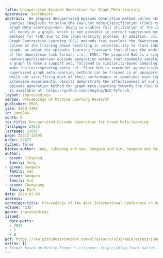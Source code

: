 ```yaml
---
title: Unsupervised Episode Generation for Graph Meta-learning
openreview: 9zdTOOgutk
abstract: 'We propose Unsupervised Episode Generation method called <b>Neighbors as
  Queries (NaQ)</b> to solve the Few-Shot Node-Classification (FSNC) task by <em>unsupervised
  Graph Meta-learning</em>. Doing so enables full utilization of the information of
  all nodes in a graph, which is not possible in current supervised meta-learning
  methods for FSNC due to the label-scarcity problem. In addition, unlike unsupervised
  Graph Contrastive Learning (GCL) methods that overlook the downstream task to be
  solved at the training phase resulting in vulnerability to class imbalance of a
  graph, we adopt the episodic learning framework that allows the model to be aware
  of the downstream task format, i.e., FSNC. The proposed NaQ is a simple but effective
  <em>unsupervised</em> episode generation method that randomly samples nodes from
  a graph to make a support set, followed by similarity-based sampling of nodes to
  make the corresponding query set. Since NaQ is <em>model-agnostic</em>, any existing
  supervised graph meta-learning methods can be trained in an unsupervised manner,
  while not sacrificing much of their performance or sometimes even improving them.
  Extensive experimental results demonstrate the effectiveness of our proposed unsupervised
  episode generation method for graph meta-learning towards the FSNC task. Our code
  is available at: https://github.com/JhngJng/NaQ-PyTorch.'
layout: inproceedings
series: Proceedings of Machine Learning Research
publisher: PMLR
issn: 2640-3498
id: jung24a
month: 0
tex_title: Unsupervised Episode Generation for Graph Meta-learning
firstpage: 22672
lastpage: 22695
page: 22672-22695
order: 22672
cycles: false
bibtex_author: Jung, Jihyeong and Seo, Sangwoo and Kim, Sungwon and Park, Chanyoung
author:
- given: Jihyeong
  family: Jung
- given: Sangwoo
  family: Seo
- given: Sungwon
  family: Kim
- given: Chanyoung
  family: Park
date: 2024-07-08
address:
container-title: Proceedings of the 41st International Conference on Machine Learning
volume: '235'
genre: inproceedings
issued:
  date-parts:
  - 2024
  - 7
  - 8
pdf: https://raw.githubusercontent.com/mlresearch/v235/main/assets/jung24a/jung24a.pdf
extras: []
# Format based on Martin Fenner's citeproc: https://blog.front-matter.io/posts/citeproc-yaml-for-bibliographies/
---
```

